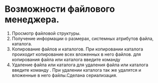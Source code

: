 # Возможности файлового менеджера.
1. Просмотр файловой структуры.
2. Получение информации о размерах, системных атрибутов файла, каталога.
3. Копирование файлов и каталогов. При копировании каталога проиходит копирование всех вложенных в него файлов.
 для копирования файла или каталога введите команду <cp>
4. Удаление файла или каталога
 для удаления файла или каталога введите команду <delete>. При удалении каталога так же удалятся и вложенные в него файлы.Сделана сериализация.
 
  
